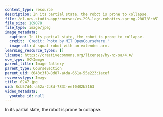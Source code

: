 ```yaml
---
content_type: resource
description: In its partial state, the robot is prone to collapse.
file: /ol-ocw-studio-app/courses/es-293-lego-robotics-spring-2007/8cb57d4da52a2b8d7833eef0402b5163_0247.jpg
file_size: 109078
file_type: image/jpeg
image_metadata:
  caption: In its partial state, the robot is prone to collapse.
  credit: 'Credit: Photo by MIT OpenCourseWare.'
  image-alt: A squat robot with an extended arm.
learning_resource_types: []
license: https://creativecommons.org/licenses/by-nc-sa/4.0/
ocw_type: OCWImage
parent_title: Image Gallery
parent_type: CourseSection
parent_uid: 6643c3f8-8d87-a6da-661a-55e223b1acef
resourcetype: Image
title: 0247.jpg
uid: 8cb57d4d-a52a-2b8d-7833-eef0402b5163
video_metadata:
  youtube_id: null
---
```

In its partial state, the robot is prone to collapse.